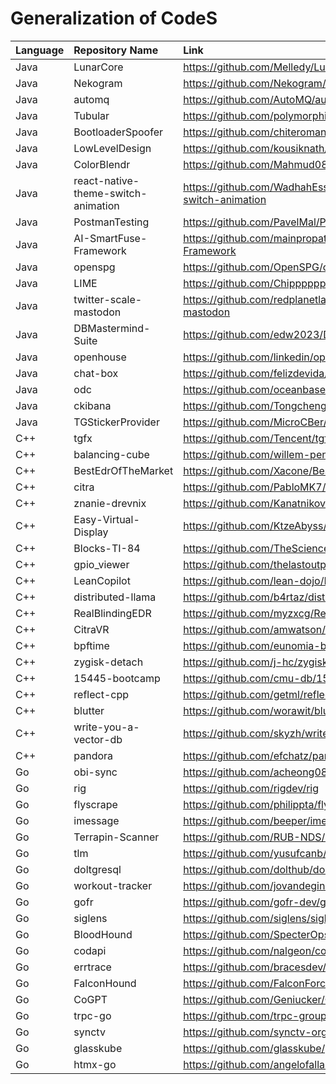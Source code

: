 # Generalization of CodeS

| **Language** | **Repository Name**                 | **Link**                                                           |
| :----------- | :---------------------------------- | :----------------------------------------------------------------- |
| Java         | LunarCore                           | https://github.com/Melledy/LunarCore                               |
| Java         | Nekogram                            | https://github.com/Nekogram/Nekogram                               |
| Java         | automq                              | https://github.com/AutoMQ/automq                                   |
| Java         | Tubular                             | https://github.com/polymorphicshade/Tubular                        |
| Java         | BootloaderSpoofer                   | https://github.com/chiteroman/BootloaderSpoofer                    |
| Java         | LowLevelDesign                      | https://github.com/kousiknath/LowLevelDesign                       |
| Java         | ColorBlendr                         | https://github.com/Mahmud0808/ColorBlendr                          |
| Java         | react-native-theme-switch-animation | https://github.com/WadhahEssam/react-native-theme-switch-animation |
| Java         | PostmanTesting                      | https://github.com/PavelMal/PostmanTesting                         |
| Java         | AI-SmartFuse-Framework              | https://github.com/mainpropath/AI-SmartFuse-Framework              |
| Java         | openspg                             | https://github.com/OpenSPG/openspg                                 |
| Java         | LIME                                | https://github.com/Chipppppppppp/LIME                              |
| Java         | twitter-scale-mastodon              | https://github.com/redplanetlabs/twitter-scale-mastodon            |
| Java         | DBMastermind-Suite                  | https://github.com/edw2023/DBMastermind-Suite                      |
| Java         | openhouse                           | https://github.com/linkedin/openhouse                              |
| Java         | chat-box                            | https://github.com/felizdevida/chat-box                            |
| Java         | odc                                 | https://github.com/oceanbase/odc                                   |
| Java         | ckibana                             | https://github.com/TongchengOpenSource/ckibana                     |
| Java         | TGStickerProvider                   | https://github.com/MicroCBer/TGStickerProvider                     |
| C++          | tgfx                                | https://github.com/Tencent/tgfx                                    |
| C++          | balancing-cube                      | https://github.com/willem-pennings/balancing-cube                  |
| C++          | BestEdrOfTheMarket                  | https://github.com/Xacone/BestEdrOfTheMarket                       |
| C++          | citra                               | https://github.com/PabloMK7/citra                                  |
| C++          | znanie-drevnix                      | https://github.com/KanatnikovMax/znanie-drevnix                    |
| C++          | Easy-Virtual-Display                | https://github.com/KtzeAbyss/Easy-Virtual-Display                  |
| C++          | Blocks-TI-84                        | https://github.com/TheScienceElf/Blocks-TI-84                      |
| C++          | gpio\_viewer                        | https://github.com/thelastoutpostworkshop/gpio\_viewer             |
| C++          | LeanCopilot                         | https://github.com/lean-dojo/LeanCopilot                           |
| C++          | distributed-llama                   | https://github.com/b4rtaz/distributed-llama                        |
| C++          | RealBlindingEDR                     | https://github.com/myzxcg/RealBlindingEDR                          |
| C++          | CitraVR                             | https://github.com/amwatson/CitraVR                                |
| C++          | bpftime                             | https://github.com/eunomia-bpf/bpftime                             |
| C++          | zygisk-detach                       | https://github.com/j-hc/zygisk-detach                              |
| C++          | 15445-bootcamp                      | https://github.com/cmu-db/15445-bootcamp                           |
| C++          | reflect-cpp                         | https://github.com/getml/reflect-cpp                               |
| C++          | blutter                             | https://github.com/worawit/blutter                                 |
| C++          | write-you-a-vector-db               | https://github.com/skyzh/write-you-a-vector-db                     |
| C++          | pandora                             | https://github.com/efchatz/pandora                                 |
| Go           | obi-sync                            | https://github.com/acheong08/obi-sync                              |
| Go           | rig                                 | https://github.com/rigdev/rig                                      |
| Go           | flyscrape                           | https://github.com/philippta/flyscrape                             |
| Go           | imessage                            | https://github.com/beeper/imessage                                 |
| Go           | Terrapin-Scanner                    | https://github.com/RUB-NDS/Terrapin-Scanner                        |
| Go           | tlm                                 | https://github.com/yusufcanb/tlm                                   |
| Go           | doltgresql                          | https://github.com/dolthub/doltgresql                              |
| Go           | workout-tracker                     | https://github.com/jovandeginste/workout-tracker                   |
| Go           | gofr                                | https://github.com/gofr-dev/gofr                                   |
| Go           | siglens                             | https://github.com/siglens/siglens                                 |
| Go           | BloodHound                          | https://github.com/SpecterOps/BloodHound                           |
| Go           | codapi                              | https://github.com/nalgeon/codapi                                  |
| Go           | errtrace                            | https://github.com/bracesdev/errtrace                              |
| Go           | FalconHound                         | https://github.com/FalconForceTeam/FalconHound                     |
| Go           | CoGPT                               | https://github.com/Geniucker/CoGPT                                 |
| Go           | trpc-go                             | https://github.com/trpc-group/trpc-go                              |
| Go           | synctv                              | https://github.com/synctv-org/synctv                               |
| Go           | glasskube                           | https://github.com/glasskube/glasskube                             |
| Go           | htmx-go                             | https://github.com/angelofallars/htmx-go                           |